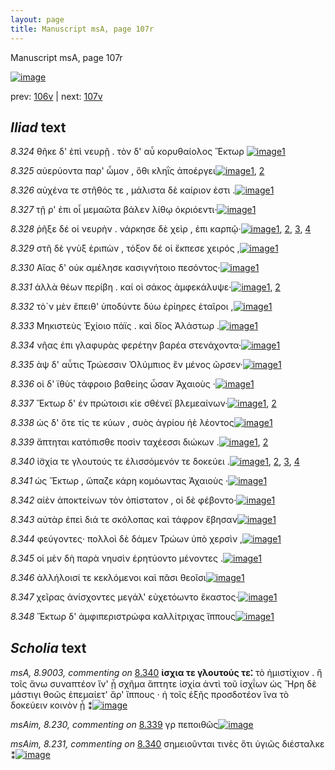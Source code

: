 ```yaml
---
layout: page
title: Manuscript msA, page 107r
---
```


Manuscript msA, page 107r

[![image](http://www.homermultitext.org/iipsrv?OBJ=IIP,1.0&FIF=/project/homer/pyramidal/deepzoom/hmt/vaimg/2017a/VA107RN_0108.tif&WID=100&CVT=JPEG)](http://www.homermultitext.org/ict2/?urn=urn:cite2:hmt:vaimg.2017a:VA107RN_0108)

prev:  [106v](../106v/) | next:  [107v](../107v/)

## *Iliad* text

*8.324* <a id="8.324"/> θῆκε δ' ἐπὶ νευρῇ . τὸν δ' αὖ κορυθαίολος Ἕκτωρ 				[![image](http://www.homermultitext.org/iipsrv?OBJ=IIP,1.0&FIF=/project/homer/pyramidal/deepzoom/hmt/vaimg/2017a/VA107RN_0279.tif&RGN=0.2002,0.2231,0.4344,0.0421&WID=1000&CVT=JPEG)](http://www.homermultitext.org/ict2/?urn=urn:cite2:hmt:vaimg.2017a:VA107RN_0279@0.2002,0.2231,0.4344,0.0421)[1](#msA_8.1)

*8.325* <a id="8.325"/> αὐερύοντα παρ' ὦμον , ὅθι κληῒς ἀποέργει[![image](http://www.homermultitext.org/iipsrv?OBJ=IIP,1.0&FIF=/project/homer/pyramidal/deepzoom/hmt/vaimg/2017a/VA107RN_0279.tif&RGN=0.1842,0.2449,0.4154,0.0368&WID=1000&CVT=JPEG)](http://www.homermultitext.org/ict2/?urn=urn:cite2:hmt:vaimg.2017a:VA107RN_0279@0.1842,0.2449,0.4154,0.0368)[1](#msA_8.222), [2](#msA_8.1)

*8.326* <a id="8.326"/> αὐχένα τε στῆθός τε , μάλιστα δὲ καίριον ἐστι .[![image](http://www.homermultitext.org/iipsrv?OBJ=IIP,1.0&FIF=/project/homer/pyramidal/deepzoom/hmt/vaimg/2017a/VA107RN_0279.tif&RGN=0.2012,0.2652,0.3744,0.0368&WID=1000&CVT=JPEG)](http://www.homermultitext.org/ict2/?urn=urn:cite2:hmt:vaimg.2017a:VA107RN_0279@0.2012,0.2652,0.3744,0.0368)[1](#msA_8.1)

*8.327* <a id="8.327"/> τῇ ρ' ἐπι οἷ μεμαῶτα βάλεν λίθῳ ὀκριόεντι·[![image](http://www.homermultitext.org/iipsrv?OBJ=IIP,1.0&FIF=/project/homer/pyramidal/deepzoom/hmt/vaimg/2017a/VA107RN_0279.tif&RGN=0.1972,0.284,0.4074,0.0346&WID=1000&CVT=JPEG)](http://www.homermultitext.org/ict2/?urn=urn:cite2:hmt:vaimg.2017a:VA107RN_0279@0.1972,0.284,0.4074,0.0346)[1](#msA_8.1)

*8.328* <a id="8.328"/> ῥῆξε δέ οἱ νευρὴν . νάρκησε δὲ χεὶρ , ἐπι καρπῷ·[![image](http://www.homermultitext.org/iipsrv?OBJ=IIP,1.0&FIF=/project/homer/pyramidal/deepzoom/hmt/vaimg/2017a/VA107RN_0279.tif&RGN=0.1822,0.302,0.4424,0.0376&WID=1000&CVT=JPEG)](http://www.homermultitext.org/ict2/?urn=urn:cite2:hmt:vaimg.2017a:VA107RN_0279@0.1822,0.302,0.4424,0.0376)[1](#msA_8.1), [2](#msA_8.225), [3](#msA_8.223), [4](#msA_8.224)

*8.329* <a id="8.329"/> στῆ δὲ γνὺξ ἐριπὼν , τόξον δέ οἱ ἔκπεσε χειρός ,[![image](http://www.homermultitext.org/iipsrv?OBJ=IIP,1.0&FIF=/project/homer/pyramidal/deepzoom/hmt/vaimg/2017a/VA107RN_0279.tif&RGN=0.1992,0.3231,0.4164,0.0338&WID=1000&CVT=JPEG)](http://www.homermultitext.org/ict2/?urn=urn:cite2:hmt:vaimg.2017a:VA107RN_0279@0.1992,0.3231,0.4164,0.0338)[1](#msA_8.1)

*8.330* <a id="8.330"/> Αἴας δ' οὐκ αμέλησε 					κασιγνήτοιο πεσόντος·[![image](http://www.homermultitext.org/iipsrv?OBJ=IIP,1.0&FIF=/project/homer/pyramidal/deepzoom/hmt/vaimg/2017a/VA107RN_0279.tif&RGN=0.1992,0.3403,0.3904,0.0338&WID=1000&CVT=JPEG)](http://www.homermultitext.org/ict2/?urn=urn:cite2:hmt:vaimg.2017a:VA107RN_0279@0.1992,0.3403,0.3904,0.0338)[1](#msA_8.1)

*8.331* <a id="8.331"/> ἀλλὰ θέων περίβη . καί οἱ σάκος ἀμφεκάλυψε·[![image](http://www.homermultitext.org/iipsrv?OBJ=IIP,1.0&FIF=/project/homer/pyramidal/deepzoom/hmt/vaimg/2017a/VA107RN_0279.tif&RGN=0.1852,0.3621,0.4284,0.0346&WID=1000&CVT=JPEG)](http://www.homermultitext.org/ict2/?urn=urn:cite2:hmt:vaimg.2017a:VA107RN_0279@0.1852,0.3621,0.4284,0.0346)[1](#msA_8.226), [2](#msA_8.1)

*8.332* <a id="8.332"/> τὸ`ν μὲν ἔπειθ' ὑποδύντε δύω ἐρίηρες ἑταῖροι ,[![image](http://www.homermultitext.org/iipsrv?OBJ=IIP,1.0&FIF=/project/homer/pyramidal/deepzoom/hmt/vaimg/2017a/VA107RN_0279.tif&RGN=0.1962,0.3832,0.4094,0.0308&WID=1000&CVT=JPEG)](http://www.homermultitext.org/ict2/?urn=urn:cite2:hmt:vaimg.2017a:VA107RN_0279@0.1962,0.3832,0.4094,0.0308)[1](#msA_8.1)

*8.333* <a id="8.333"/> Μηκιστεὺς 					 Ἐχίοιο πάϊς . καὶ δῖος 						 Ἀλάστωρ .[![image](http://www.homermultitext.org/iipsrv?OBJ=IIP,1.0&FIF=/project/homer/pyramidal/deepzoom/hmt/vaimg/2017a/VA107RN_0279.tif&RGN=0.2012,0.402,0.3894,0.0353&WID=1000&CVT=JPEG)](http://www.homermultitext.org/ict2/?urn=urn:cite2:hmt:vaimg.2017a:VA107RN_0279@0.2012,0.402,0.3894,0.0353)[1](#msA_8.1)

*8.334* <a id="8.334"/> νῆας ἐπι γλαφυρὰς φερέτην βαρέα στενάχοντα·[![image](http://www.homermultitext.org/iipsrv?OBJ=IIP,1.0&FIF=/project/homer/pyramidal/deepzoom/hmt/vaimg/2017a/VA107RN_0279.tif&RGN=0.2002,0.4207,0.4404,0.0361&WID=1000&CVT=JPEG)](http://www.homermultitext.org/ict2/?urn=urn:cite2:hmt:vaimg.2017a:VA107RN_0279@0.2002,0.4207,0.4404,0.0361)[1](#msA_8.1)

*8.335* <a id="8.335"/> ὰψ δ' αὖτις Τρώεσσιν 					 Ὀλύμπιος ἒν μένος ῶρσεν·[![image](http://www.homermultitext.org/iipsrv?OBJ=IIP,1.0&FIF=/project/homer/pyramidal/deepzoom/hmt/vaimg/2017a/VA107RN_0279.tif&RGN=0.2002,0.435,0.4294,0.0413&WID=1000&CVT=JPEG)](http://www.homermultitext.org/ict2/?urn=urn:cite2:hmt:vaimg.2017a:VA107RN_0279@0.2002,0.435,0.4294,0.0413)[1](#msA_8.1)

*8.336* <a id="8.336"/> οἱ δ' ϊθὺς τάφροιο βαθείης ὦσαν Ἀχαιοὺς ·[![image](http://www.homermultitext.org/iipsrv?OBJ=IIP,1.0&FIF=/project/homer/pyramidal/deepzoom/hmt/vaimg/2017a/VA107RN_0279.tif&RGN=0.1942,0.4568,0.3864,0.0361&WID=1000&CVT=JPEG)](http://www.homermultitext.org/ict2/?urn=urn:cite2:hmt:vaimg.2017a:VA107RN_0279@0.1942,0.4568,0.3864,0.0361)[1](#msA_8.1)

*8.337* <a id="8.337"/> Ἕκτωρ δ' ἐν πρώτοισι 					κίε σθένεϊ βλεμεαίνων·[![image](http://www.homermultitext.org/iipsrv?OBJ=IIP,1.0&FIF=/project/homer/pyramidal/deepzoom/hmt/vaimg/2017a/VA107RN_0279.tif&RGN=0.1932,0.4748,0.4344,0.0391&WID=1000&CVT=JPEG)](http://www.homermultitext.org/ict2/?urn=urn:cite2:hmt:vaimg.2017a:VA107RN_0279@0.1932,0.4748,0.4344,0.0391)[1](#msA_8.1), [2](#msA_8.227)

*8.338* <a id="8.338"/> ὡς δ' ὅτε τίς τε κύων , συὸς ἀγρίου ἠὲ λέοντος[![image](http://www.homermultitext.org/iipsrv?OBJ=IIP,1.0&FIF=/project/homer/pyramidal/deepzoom/hmt/vaimg/2017a/VA107RN_0279.tif&RGN=0.1902,0.4959,0.3964,0.0346&WID=1000&CVT=JPEG)](http://www.homermultitext.org/ict2/?urn=urn:cite2:hmt:vaimg.2017a:VA107RN_0279@0.1902,0.4959,0.3964,0.0346)[1](#msA_8.1)

*8.339* <a id="8.339"/> ἅπτηται κατόπισθε ποσὶν ταχέεσσι διώκων .[![image](http://www.homermultitext.org/iipsrv?OBJ=IIP,1.0&FIF=/project/homer/pyramidal/deepzoom/hmt/vaimg/2017a/VA107RN_0279.tif&RGN=0.1922,0.5154,0.3964,0.0346&WID=1000&CVT=JPEG)](http://www.homermultitext.org/ict2/?urn=urn:cite2:hmt:vaimg.2017a:VA107RN_0279@0.1922,0.5154,0.3964,0.0346)[1](#msA_8.1), [2](#msAim_8.230)

*8.340* <a id="8.340"/> ἰ̈σχία τε γλουτούς τε ἑλισσόμενόν τε δοκεύει .[![image](http://www.homermultitext.org/iipsrv?OBJ=IIP,1.0&FIF=/project/homer/pyramidal/deepzoom/hmt/vaimg/2017a/VA107RN_0279.tif&RGN=0.1752,0.5327,0.3994,0.0376&WID=1000&CVT=JPEG)](http://www.homermultitext.org/ict2/?urn=urn:cite2:hmt:vaimg.2017a:VA107RN_0279@0.1752,0.5327,0.3994,0.0376)[1](#msA_8.1), [2](#msAint_8.232), [3](#msA_8.9003), [4](#msAim_8.231)

*8.341* <a id="8.341"/> ὡς Ἕκτωρ , ὤπαζε κάρη 					κομόωντας Ἀχαιοὺς ·[![image](http://www.homermultitext.org/iipsrv?OBJ=IIP,1.0&FIF=/project/homer/pyramidal/deepzoom/hmt/vaimg/2017a/VA107RN_0279.tif&RGN=0.1872,0.5537,0.4254,0.0368&WID=1000&CVT=JPEG)](http://www.homermultitext.org/ict2/?urn=urn:cite2:hmt:vaimg.2017a:VA107RN_0279@0.1872,0.5537,0.4254,0.0368)[1](#msA_8.1)

*8.342* <a id="8.342"/> αἰὲν ἀποκτείνων τὸν ὀπίστατον , οἱ δὲ φέβοντο·[![image](http://www.homermultitext.org/iipsrv?OBJ=IIP,1.0&FIF=/project/homer/pyramidal/deepzoom/hmt/vaimg/2017a/VA107RN_0279.tif&RGN=0.1872,0.5733,0.4224,0.0391&WID=1000&CVT=JPEG)](http://www.homermultitext.org/ict2/?urn=urn:cite2:hmt:vaimg.2017a:VA107RN_0279@0.1872,0.5733,0.4224,0.0391)[1](#msA_8.1)

*8.343* <a id="8.343"/> αὐτὰρ ἐπεὶ διά τε σκόλοπας καὶ τάφρον ἔβησαν[![image](http://www.homermultitext.org/iipsrv?OBJ=IIP,1.0&FIF=/project/homer/pyramidal/deepzoom/hmt/vaimg/2017a/VA107RN_0279.tif&RGN=0.1862,0.5913,0.4264,0.0398&WID=1000&CVT=JPEG)](http://www.homermultitext.org/ict2/?urn=urn:cite2:hmt:vaimg.2017a:VA107RN_0279@0.1862,0.5913,0.4264,0.0398)[1](#msA_8.1)

*8.344* <a id="8.344"/> φεύγοντες· πολλοὶ δὲ δάμεν Τρώων ὑπὸ χερσὶν ,[![image](http://www.homermultitext.org/iipsrv?OBJ=IIP,1.0&FIF=/project/homer/pyramidal/deepzoom/hmt/vaimg/2017a/VA107RN_0279.tif&RGN=0.1842,0.6101,0.4114,0.0398&WID=1000&CVT=JPEG)](http://www.homermultitext.org/ict2/?urn=urn:cite2:hmt:vaimg.2017a:VA107RN_0279@0.1842,0.6101,0.4114,0.0398)[1](#msA_8.1)

*8.345* <a id="8.345"/> οἱ μὲν δὴ παρὰ νηυσὶν ἐρητύοντο μένοντες .[![image](http://www.homermultitext.org/iipsrv?OBJ=IIP,1.0&FIF=/project/homer/pyramidal/deepzoom/hmt/vaimg/2017a/VA107RN_0279.tif&RGN=0.1862,0.6304,0.4144,0.0353&WID=1000&CVT=JPEG)](http://www.homermultitext.org/ict2/?urn=urn:cite2:hmt:vaimg.2017a:VA107RN_0279@0.1862,0.6304,0.4144,0.0353)[1](#msA_8.1)

*8.346* <a id="8.346"/> ἀλλήλοισί τε κεκλόμενοι καὶ πᾶσι θεοῖσι[![image](http://www.homermultitext.org/iipsrv?OBJ=IIP,1.0&FIF=/project/homer/pyramidal/deepzoom/hmt/vaimg/2017a/VA107RN_0279.tif&RGN=0.1812,0.6476,0.3934,0.0391&WID=1000&CVT=JPEG)](http://www.homermultitext.org/ict2/?urn=urn:cite2:hmt:vaimg.2017a:VA107RN_0279@0.1812,0.6476,0.3934,0.0391)[1](#msA_8.1)

*8.347* <a id="8.347"/> χεῖρας ἀνίσχοντες μεγάλ' εὐχετόωντο ἕκαστος·[![image](http://www.homermultitext.org/iipsrv?OBJ=IIP,1.0&FIF=/project/homer/pyramidal/deepzoom/hmt/vaimg/2017a/VA107RN_0279.tif&RGN=0.1782,0.6687,0.4494,0.0368&WID=1000&CVT=JPEG)](http://www.homermultitext.org/ict2/?urn=urn:cite2:hmt:vaimg.2017a:VA107RN_0279@0.1782,0.6687,0.4494,0.0368)[1](#msA_8.1)

*8.348* <a id="8.348"/> Ἕκτωρ δ' 					ἀμφιπεριστρώφα καλλίτριχας ἵππους[![image](http://www.homermultitext.org/iipsrv?OBJ=IIP,1.0&FIF=/project/homer/pyramidal/deepzoom/hmt/vaimg/2017a/VA107RN_0279.tif&RGN=0.1772,0.686,0.4454,0.0428&WID=1000&CVT=JPEG)](http://www.homermultitext.org/ict2/?urn=urn:cite2:hmt:vaimg.2017a:VA107RN_0279@0.1772,0.686,0.4454,0.0428)[1](#msA_8.1)

## *Scholia* text

*msA, 8.9003, commenting on* [8.340](#8.340)  <a id="msA_8.9003"/> **ἰσχια τε γλουτούς τε⁚** τὸ ἡμιστίχιον . ἢ τοῖς ἄνω συναπτέον ἵν' ᾖ σχῆμα ἅπτητε ἰσχία ἀντὶ τοῦ ἰσχΐων ὡς Ἥρη δὲ μάστιγι θοῶς ἐπεμαίετ' ἄρ' ἵππους · ἠ τοῖς ἑξῆς προσδοτέον ἵνα τὸ δοκεύειν κοινὸν ᾖ ⁑[![image](http://www.homermultitext.org/iipsrv?OBJ=IIP,1.0&FIF=/project/homer/pyramidal/deepzoom/hmt/vaimg/2017a/VA107RN_0279.tif&RGN=0.1671,0.7146,0.6574,0.0662&WID=1000&CVT=JPEG)](http://www.homermultitext.org/ict2/?urn=urn:cite2:hmt:vaimg.2017a:VA107RN_0279@0.1671,0.7146,0.6574,0.0662)

*msAim, 8.230, commenting on* [8.339](#8.339)  <a id="msAim_8.230"/> γρ πεποιθῶς[![image](http://www.homermultitext.org/iipsrv?OBJ=IIP,1.0&FIF=/project/homer/pyramidal/deepzoom/hmt/vaimg/2017a/VA107RN_0279.tif&RGN=0.5746,0.5214,0.0501,0.0218&WID=1000&CVT=JPEG)](http://www.homermultitext.org/ict2/?urn=urn:cite2:hmt:vaimg.2017a:VA107RN_0279@0.5746,0.5214,0.0501,0.0218)

*msAim, 8.231, commenting on* [8.340](#8.340)  <a id="msAim_8.231"/> σημειοῦνται τινὲς ὅτι ὑγιῶς διέσταλκε ⁑[![image](http://www.homermultitext.org/iipsrv?OBJ=IIP,1.0&FIF=/project/homer/pyramidal/deepzoom/hmt/vaimg/2017a/VA107RN_0279.tif&RGN=0.5676,0.544,0.0551,0.0391&WID=1000&CVT=JPEG)](http://www.homermultitext.org/ict2/?urn=urn:cite2:hmt:vaimg.2017a:VA107RN_0279@0.5676,0.544,0.0551,0.0391)